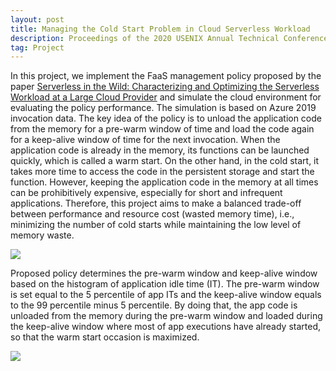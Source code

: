 ```yaml
---
layout: post
title: Managing the Cold Start Problem in Cloud Serverless Workload
description: Proceedings of the 2020 USENIX Annual Technical Conference
tag: Project
---
```


In this project, we implement the FaaS management policy proposed by the paper [Serverless in the Wild: Characterizing and Optimizing the Serverless Workload at a Large Cloud Provider](https://www.usenix.org/conference/atc20/presentation/shahrad) and simulate the cloud environment for evaluating the policy performance. The simulation is based on Azure 2019 invocation data. The key idea of the policy is to unload the application code from the memory for a pre-warm window of time and load the code again for a keep-alive window of time for the next invocation. When the application code is already in the memory, its functions can be launched quickly, which is called a warm start. On the other hand, in the cold start, it takes more time to access the code in the persistent storage and start the function. However, keeping the application code in the memory at all times can be prohibitively expensive, especially for short and infrequent applications. Therefore, this project aims to make a balanced trade-off between performance and resource cost (wasted memory time), i.e., minimizing the number of cold starts while maintaining the low level of memory waste.

![](https://pic1.zhimg.com/80/v2-e4d74d646c1821885d2f53977ec44efc_1440w.webp)

Proposed policy determines the pre-warm window and keep-alive window based on the histogram of application idle time (IT). The pre-warm window is set equal to the 5 percentile of app ITs and the keep-alive window equals to the 99 percentile minus 5 percentile. By doing that, the app code is unloaded from the memory during the pre-warm window and loaded during the keep-alive window where most of app executions have already started, so that the warm start occasion is maximized.

![](http://siyue-zhang.github.io/images/faas.png)

